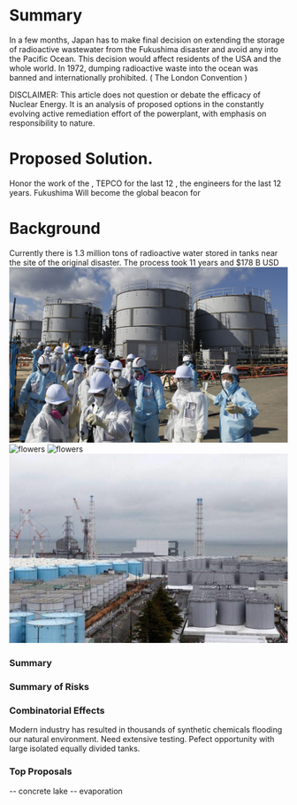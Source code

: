 
# Summary
In a few months, Japan has to make final decision on extending the storage of radioactive wastewater from the Fukushima disaster and avoid any into the Pacific Ocean.
This decision would affect residents of the USA and the whole world. In 1972, dumping radioactive waste into the ocean was banned and internationally prohibited. ( The London Convention )

DISCLAIMER: This article does not question or debate the efficacy of Nuclear Energy. It is an analysis of proposed options in the constantly evolving active remediation effort of the powerplant, with emphasis on responsibility to nature.  

# Proposed Solution. 
Honor the work of the ,  TEPCO for the last 12  , the engineers for the last 12 years.  Fukushima Will become the global beacon for 

# Background
Currently there is 1.3 million tons of radioactive water stored in tanks near the site of the original disaster. The process took 11 years and $178 B USD 
![flowers](docs/assets/img/flowers.jpg)
![flowers](docs/assets/img/simulation.jpg)
![flowers](docs/assets/img/watertanks.jpg)
![flowers](docs/assets/img/watertanks2.jpg)
### Summary 





### Summary of Risks


### Combinatorial Effects
Modern industry has resulted in thousands of synthetic chemicals flooding our natural environment.  Need extensive testing. Pefect opportunity with large isolated equally divided tanks. 


### Top Proposals 
-- concrete lake
-- evaporation
